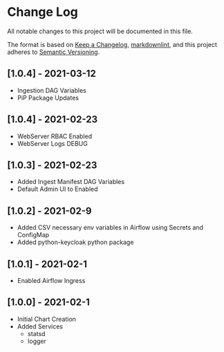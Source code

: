 # Change Log

All notable changes to this project will be documented in this file.

The format is based on [Keep a Changelog](https://keepachangelog.com/en/1.0.0/),
[markdownlint](https://dlaa.me/markdownlint/),
and this project adheres to [Semantic Versioning](https://semver.org/spec/v2.0.0.html).


## [1.0.4] - 2021-03-12

- Ingestion DAG Variables
- PiP Package Updates

## [1.0.4] - 2021-02-23

- WebServer RBAC Enabled
- WebServer Logs DEBUG


## [1.0.3] - 2021-02-23

- Added Ingest Manifest DAG Variables
- Default Admin UI to Enabled


## [1.0.2] - 2021-02-9

- Added CSV necessary env variables in Airflow using Secrets and ConfigMap
- Added python-keycloak python package


## [1.0.1] - 2021-02-1

- Enabled Airflow Ingress


## [1.0.0] - 2021-02-1

- Initial Chart Creation
- Added Services
  - statsd
  - logger

